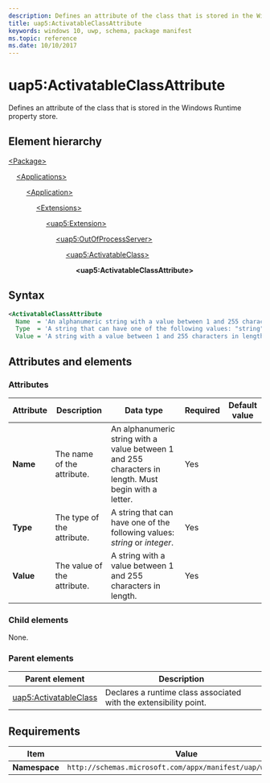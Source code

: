 ```yaml
---
description: Defines an attribute of the class that is stored in the Windows Runtime property store (in Package/Applications).
title: uap5:ActivatableClassAttribute 
keywords: windows 10, uwp, schema, package manifest
ms.topic: reference
ms.date: 10/10/2017
---
```


# uap5:ActivatableClassAttribute 

Defines an attribute of the class that is stored in the Windows Runtime property store.

## Element hierarchy

[\<Package\>](element-package.md)

&nbsp;&nbsp;&nbsp;&nbsp;[\<Applications\>](element-applications.md)

&nbsp;&nbsp;&nbsp;&nbsp; &nbsp;&nbsp;&nbsp;&nbsp;[\<Application\>](element-application.md)

&nbsp;&nbsp;&nbsp;&nbsp; &nbsp;&nbsp;&nbsp;&nbsp; &nbsp;&nbsp;&nbsp;&nbsp;[\<Extensions\>](element-1-extensions.md)

&nbsp;&nbsp;&nbsp;&nbsp; &nbsp;&nbsp;&nbsp;&nbsp; &nbsp;&nbsp;&nbsp;&nbsp; &nbsp;&nbsp;&nbsp;&nbsp;[\<uap5:Extension\>](element-uap5-extension.md)

&nbsp;&nbsp;&nbsp;&nbsp; &nbsp;&nbsp;&nbsp;&nbsp; &nbsp;&nbsp;&nbsp;&nbsp; &nbsp;&nbsp;&nbsp;&nbsp; &nbsp;&nbsp;&nbsp;&nbsp;[\<uap5:OutOfProcessServer\>](element-uap5-outofprocessserver.md)

&nbsp;&nbsp;&nbsp;&nbsp; &nbsp;&nbsp;&nbsp;&nbsp; &nbsp;&nbsp;&nbsp;&nbsp; &nbsp;&nbsp;&nbsp;&nbsp; &nbsp;&nbsp;&nbsp;&nbsp; &nbsp;&nbsp;&nbsp;&nbsp;[\<uap5:ActivatableClass\>](element-uap5-activatableclass.md)

&nbsp;&nbsp;&nbsp;&nbsp; &nbsp;&nbsp;&nbsp;&nbsp; &nbsp;&nbsp;&nbsp;&nbsp; &nbsp;&nbsp;&nbsp;&nbsp; &nbsp;&nbsp;&nbsp;&nbsp; &nbsp;&nbsp;&nbsp;&nbsp; &nbsp;&nbsp;&nbsp;&nbsp;**\<uap5:ActivatableClassAttribute\>**

## Syntax

```xml
<ActivatableClassAttribute
  Name  = 'An alphanumeric string with a value between 1 and 255 characters in length. Must begin with a letter.'
  Type  = 'A string that can have one of the following values: "string" or "integer".'
  Value = 'A string with a value between 1 and 255 characters in length.' />
```

## Attributes and elements

### Attributes

| Attribute | Description | Data type | Required | Default value |
|-|-|-|-|-|
| **Name** | The name of the attribute. | An alphanumeric string with a value between 1 and 255 characters in length. Must begin with a letter. | Yes |  |
| **Type** | The type of the attribute. | A string that can have one of the following values: *string* or *integer*. | Yes |  |
| **Value** | The value of the attribute. | A string with a value between 1 and 255 characters in length. | Yes |  |

### Child elements

None.

### Parent elements

| Parent element | Description |
|-|-|
| [uap5:ActivatableClass](element-uap5-activatableclass.md) | Declares a runtime class associated with the extensibility point. |

## Requirements

| Item | Value |
|--|--|
| **Namespace** | `http://schemas.microsoft.com/appx/manifest/uap/windows10/5` |
